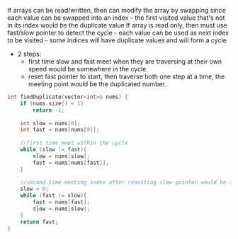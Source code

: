 If arrays can be read/written, then can modify the array by swapping since each value can be swapped into an index
    - the first visited value that's not in its index would be the duplicate value
If array is read only, then must use fast/slow pointer to detect the cycle
    - each value can be used as next index to be visited
    - some indices will have duplicate values and will form a cycle

- 2 steps:
    - first time slow and fast meet when they are traversing at their own speed would be somewhere in the cycle.
    - reset fast pointer to start, then traverse both one step at a time, the meeting point would be the duplicated number.
    
```cpp
int findDuplicate(vector<int>& nums) {
    if (nums.size() < 1) 
        return -1;
     
    int slow = nums[0];
    int fast = nums[nums[0]];
    
    //first time meet within the cycle
    while (slow != fast){
        slow = nums[slow]; 
        fast = nums[nums[fast]]; 
    }
   
    //second time meeting index after resetting slow pointer would be the cycle entrance (duplicate value)
    slow = 0;
    while (fast != slow){
        fast = nums[fast];
        slow = nums[slow];
    }
    return fast;
}
```
